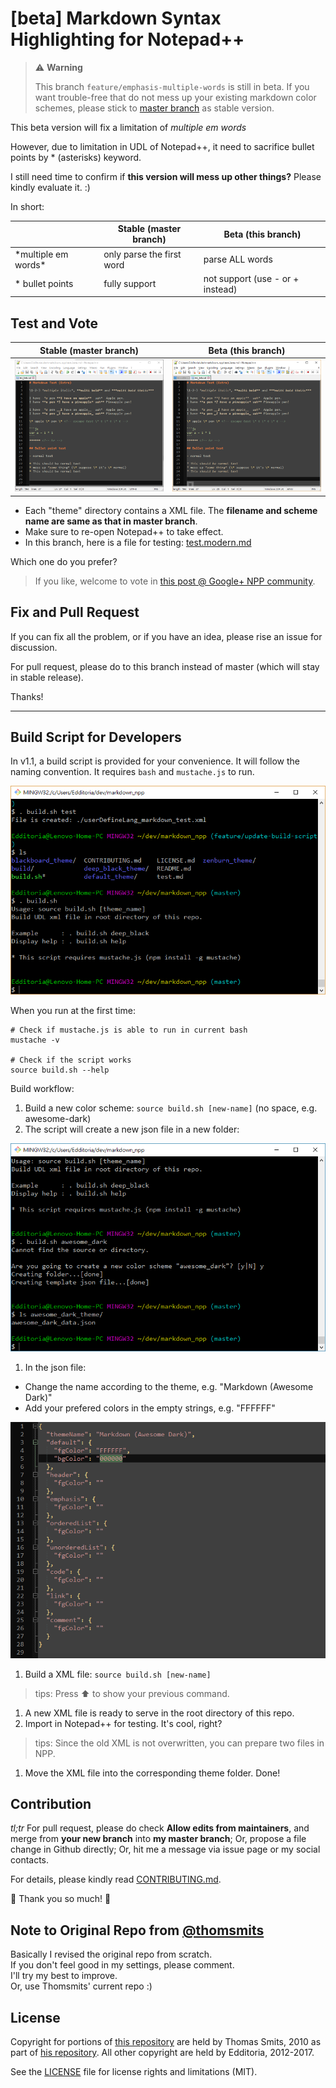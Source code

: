 # [beta] Markdown Syntax Highlighting for Notepad++

> :warning: **Warning**
>
> This branch `feature/emphasis-multiple-words` is still in beta.
> If you want trouble-free that do not mess up your existing markdown color schemes, please stick to [master branch][this_repo] as stable version.

This beta version will fix a limitation of *multiple em words*

However, due to limitation in UDL of Notepad++, it need to sacrifice bullet points by \* (asterisks) keyword.

I still need time to confirm if **this version will mess up other things?** Please kindly evaluate it. :)

In short:

|   | Stable (master branch) | Beta (this branch) |
|---|---|---|
| \*multiple em words\* | only parse the first word | parse ALL words |
| \* bullet points | fully support | not support (use \- or \+ instead) |

## Test and Vote

| Stable (master branch) | Beta (this branch) |
| --- | --- |
| ![stable](/test-modern-md-using-classic-UDL.png) | ![beta](/test-modern.png) |

- Each "theme" directory contains a XML file. The **filename and scheme name are same as that in master branch**.
- Make sure to re-open Notepad++ to take effect.
- In this branch, here is a file for testing: [test.modern.md](test.modern.md)

Which one do you prefer?

> If you like, welcome to vote in [this post @ Google+ NPP community](https://plus.google.com/+Edditoria/posts/dhgfRS3B7j4?sfc=true).

## Fix and Pull Request

If you can fix all the problem, or if you have an idea, please rise an issue for discussion.

For pull request, please do to this branch instead of master (which will stay in stable release).

Thanks!

-----------

## Build Script for Developers

In v1.1, a build script is provided for your convenience. It will follow the naming convention. It requires `bash` and `mustache.js` to run.

![A Build Script To Help You Build Color Scheme][build_screen]

When you run at the first time:

```shell
# Check if mustache.js is able to run in current bash
mustache -v

# Check if the script works
source build.sh --help
```

Build workflow:

1. Build a new color scheme: `source build.sh [new-name]` (no space, e.g. awesome-dark)
1. The script will create a new json file in a new folder:

  ![Build script demo step 2][build_screen_2]

1. In the json file:
  - Change the name according to the theme, e.g. "Markdown (Awesome Dark)"
  - Add your prefered colors in the empty strings, e.g. "FFFFFF"

  ![Build script demo step 3][build_screen_3]

1. Build a XML file: `source build.sh [new-name]`

  > tips: Press :arrow_up: to show your previous command.

1. A new XML file is ready to serve in the root directory of this repo.
1. Import in Notepad++ for testing. It's cool, right?

  > tips: Since the old XML is not overwritten, you can prepare two files in NPP.

1. Move the XML file into the corresponding theme folder. Done!

## Contribution

*tl;tr* For pull request, please do check **Allow edits from maintainers**, and merge from **your new branch** into **my master branch**; Or, propose a file change in Github directly; Or, hit me a message via issue page or my social contacts.

For details, please kindly read [CONTRIBUTING.md](CONTRIBUTING.md).

:beer: Thank you so much! :pray:

## Note to Original Repo from [@thomsmits][thomsmits_npp]

Basically I revised the original repo from scratch.  
If you don't feel good in my settings, please comment.  
I'll try my best to improve.  
Or, use Thomsmits' current repo :)

## License

Copyright for portions of [this repository][this_repo] are held by Thomas Smits, 2010 as part of [his repository][thomsmits_npp]. All other copyright are held by Edditoria, 2012-2017.

See the [LICENSE](LICENSE.md) file for license rights and limitations (MIT).


[screen_default]: /theme-default/markdown-plus-plus-default-screenshot.png "Markdown in Default Theme of Notepad++"
[screen_zenburn]: /theme-zenburn/markdown-plus-plus-zenburn-screenshot.png "Markdown in Zenburn Theme of Notepad++"
[screen_blackboard]: /theme-blackboard/markdown-plus-plus-blackboard-screenshot.png "Markdown in Blackboard Theme of Notepad++"
[screen_deep_black]: /theme-deep-black/markdown-plus-plus-deep-black-screenshot.png "Markdown in Deep Black Theme of Notepad++"
[default_xml]: https://raw.githubusercontent.com/Edditoria/markdown-plus-plus/master/theme-default/userDefinedLang-markdown.default.modern.xml
[zenburn_xml]: https://raw.githubusercontent.com/Edditoria/markdown-plus-plus/master/theme-zenburn/userDefinedLang-markdown.zenburn.modern.xml
[blackboard_xml]: https://raw.githubusercontent.com/Edditoria/markdown-plus-plus/master/theme-blackboard/userDefinedLang-markdown.blackboard.modern.xml
[deep_black_xml]: https://raw.githubusercontent.com/Edditoria/markdown-plus-plus/master/theme-deep-black/userDefinedLang-markdown.deep-black.modern.xml

[this_repo]: https://github.com/Edditoria/markdown-plus-plus
[coffeescript]: https://github.com/Edditoria/coffeescript_npp_zenburn
[thomsmits]: https://github.com/thomsmits/markdown_npp
[thomsmits_npp]: https://github.com/thomsmits/markdown_npp
[test_file]: https://raw.githubusercontent.com/Edditoria/markdown-plus-plus/master/test.modern.md

[build_screen]: /build/markdown-plus-plus-build-screenshot-1.png "A Build Script To Help You Build Color Scheme"
[build_screen_2]: /build/markdown-plus-plus-build-screenshot-2.png "Build script demo step 2"
[build_screen_3]: /build/markdown-plus-plus-build-screenshot-3.png "Build script demo step 3"
